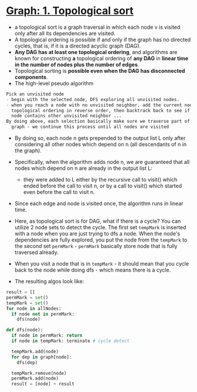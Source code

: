 # [Graph: 1. Topological sort](https://en.wikipedia.org/wiki/Topological_sorting)

- a topological sort is a graph traversal in which each node v is visited only after all its dependencies are visited.
- A topological ordering is possible if and only if the graph has no directed cycles, that is, if it is a directed acyclic graph (DAG).
- **Any DAG has at least one topological ordering**, and algorithms are known for constructing **a** topological ordering of **any DAG** in **linear time in the number of nodes plus the number of edges**.
- Topological sorting is **possible even when the DAG has disconnected components**.
- The high-level pseudo algorithm

```markdown
Pick an unvisited node
- begin with the selected node, DFS exploring all unvisited nodes.
- when you reach a node with no unvisited neighbor, add the current node to the
  topological ordering in reverse order, then backtrack back to see if parent
  node contains other unvisited neighbor ...
By doing above, each selection basically make sure we traverse part of the
  graph - we continue this process until all nodes are visited
```

- By doing so, each node n gets prepended to the output list L only after considering all other nodes which depend on n (all descendants of n in the graph).
- Specifically, when the algorithm adds node n, we are guaranteed that all nodes which depend on n are already in the output list L:
  - they were added to L either by the recursive call to visit() which ended
    before the call to visit n, or by a call to visit() which started even
    before the call to visit n.
- Since each edge and node is visited once, the algorithm runs in linear time.

- Here, as topological sort is for DAG, what if there is a cycle? You can utilize 2 node sets to detect the cycle. The first set `tempMark` is inserted with a node when you are just trying to dfs a node. When the node's dependencies are fully explored, you put the node from the `tempMark` to the second set `permMark` - `permMark` basically store node that is fully traversed already.
- When you visit a node that is in `tempMark` - it should mean that you cycle back to the node while doing dfs - which means there is a cycle.
- The resulting algos look like:

```python
result = []
permMark = set()
tempMark = set()
for node in allNodes:
  if node not in permMark:
    dfs(node)

def dfs(node):
  if node in permMark: return
  if node in tempMark: terminate # cycle detect

  tempMark.add(node)
  for dep in graph[node]:
    dfs(dep)

  tempMark.remove(node)
  permMark.add(node)
  result = [node] + result
```